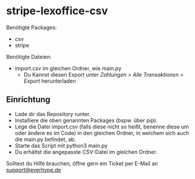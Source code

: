 # stripe-lexoffice-csv

Benötigte Packages:

 - csv
 - stripe

Benötigte Dateien:

 - import.csv im gleichen Ordner, wie main.py 
	 - Du Kannst diesen Export unter *Zahlungen > Alle Transaktionen > Export* herunterladen

## Einrichtung

 - Lade dir das Repository runter.
 - Installiere die oben genannten Packages (bspw. über pip).
 - Lege die Datei import.csv (falls diese nicht so heißt, benenne diese um oder ändere es im Code) in den gleichen Ordner, in welchem sich auch die main.py befindet, ab.
 - Starte das Script mit python3 main.py
 - Du erhältst die angepasste CSV-Datei im gleichen Ordner.

Solltest du Hilfe brauchen, öffne gern ein Ticket per E-Mail an support@everhype.de
